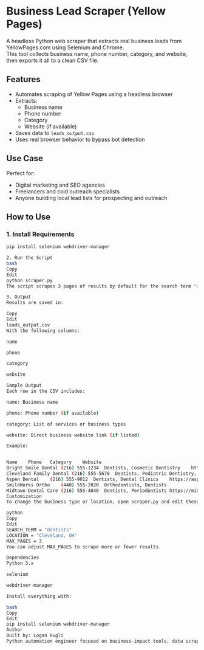 # Business Lead Scraper (Yellow Pages)

A headless Python web scraper that extracts real business leads from YellowPages.com using Selenium and Chrome.  
This tool collects business name, phone number, category, and website, then exports it all to a clean CSV file.

## Features

- Automates scraping of Yellow Pages using a headless browser
- Extracts:
  - Business name
  - Phone number
  - Category
  - Website (if available)
- Saves data to `leads_output.csv`
- Uses real browser behavior to bypass bot detection

## Use Case

Perfect for:
- Digital marketing and SEO agencies
- Freelancers and cold outreach specialists
- Anyone building local lead lists for prospecting and outreach

## How to Use

### 1. Install Requirements

```bash
pip install selenium webdriver-manager

2. Run the Script
bash
Copy
Edit
python scraper.py
The script scrapes 3 pages of results by default for the search term "dentists" in "Cleveland, OH".

3. Output
Results are saved in:

Copy
Edit
leads_output.csv
With the following columns:

name

phone

category

website

Sample Output
Each row in the CSV includes:

name: Business name

phone: Phone number (if available)

category: List of services or business types

website: Direct business website link (if listed)

Example:


Name	Phone	Category	Website
Bright Smile Dental	(216) 555-1234	Dentists, Cosmetic Dentistry	https://brightsmile.com
Cleveland Family Dental	(216) 555-5678	Dentists, Pediatric Dentistry, Implant Dentistry	https://clevelandfamdent.com
Aspen Dental	(216) 555-9012	Dentists, Dental Clinics	https://aspendental.com
SmileWorks Ortho	(440) 555-2020	Orthodontists, Dentists	
Midtown Dental Care	(216) 555-4040	Dentists, Periodontists	https://midtowndental.com
Customization
To change the business type or location, open scraper.py and edit these lines:

python
Copy
Edit
SEARCH_TERM = "dentists"
LOCATION = "Cleveland, OH"
MAX_PAGES = 3
You can adjust MAX_PAGES to scrape more or fewer results.

Dependencies
Python 3.x

selenium

webdriver-manager

Install everything with:

bash
Copy
Edit
pip install selenium webdriver-manager
Author
Built by: Logan Hugli
Python automation engineer focused on business-impact tools, data scraping, and API integrations.